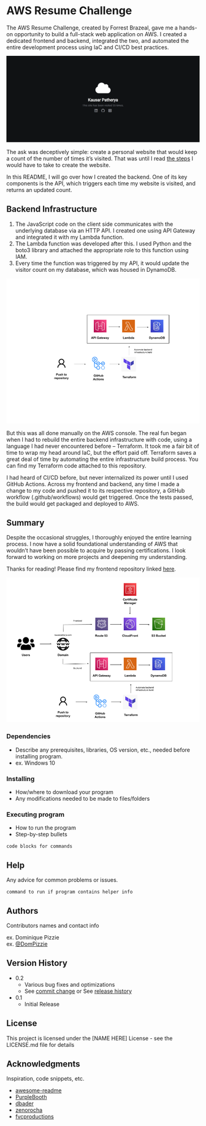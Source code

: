 # AWS Resume Challenge

The AWS Resume Challenge, created by Forrest Brazeal, gave me a hands-on opportunity to build a full-stack web application on AWS. I created a dedicated frontend and backend, integrated the two, and automated the entire development process using IaC and CI/CD best practices.


![Landing page](website-landing-page.png)


The ask was deceptively simple: create a personal website that would keep a count of the number of times it’s visited. That was until I read [the steps](https://cloudresumechallenge.dev/docs/the-challenge/aws/) I would have to take to create the website.


In this README, I will go over how I created the backend. One of its key components is the API, which triggers each time my website is visited, and returns an updated count.


## Backend Infrastructure

1. The JavaScript code on the client side communicates with the underlying database via an HTTP API. I created one using API Gateway and integrated it with my Lambda function.
2. The Lambda function was developed after this. I used Python and the boto3 library and attached the appropriate role to this function using IAM.
3. Every time the function was triggered by my API, it would update the visitor count on my database, which was housed in DynamoDB.


![Backend infrastructure](backend-architecture.png)


But this was all done manually on the AWS console. The real fun began when I had to rebuild the entire backend infrastructure with code, using a language I had never encountered before – Terraform. It took me a fair bit of time to wrap my head around IaC, but the effort paid off. Terraform saves a great deal of time by automating the entire infrastructure build process. You can find my Terraform code attached to this repository.


I had heard of CI/CD before, but never internalized its power until I used GitHub Actions. Across my frontend and backend, any time I made a change to my code and pushed it to its respective repository, a GitHub workflow (.github/workflows) would get triggered. Once the tests passed, the build would get packaged and deployed to AWS.


## Summary

Despite the occasional struggles, I thoroughly enjoyed the entire learning process. I now have a solid foundational understanding of AWS that wouldn’t have been possible to acquire by passing certifications. I look forward to working on more projects and deepening my understanding.


Thanks for reading! Please find my frontend repository linked [here](https://github.com/kpath1999/resume-frontend).


![Complete architecture diagram](full-architecture.png)


### Dependencies

* Describe any prerequisites, libraries, OS version, etc., needed before installing program.
* ex. Windows 10

### Installing

* How/where to download your program
* Any modifications needed to be made to files/folders

### Executing program

* How to run the program
* Step-by-step bullets
```
code blocks for commands
```

## Help

Any advice for common problems or issues.
```
command to run if program contains helper info
```

## Authors

Contributors names and contact info

ex. Dominique Pizzie  
ex. [@DomPizzie](https://twitter.com/dompizzie)

## Version History

* 0.2
    * Various bug fixes and optimizations
    * See [commit change]() or See [release history]()
* 0.1
    * Initial Release

## License

This project is licensed under the [NAME HERE] License - see the LICENSE.md file for details

## Acknowledgments

Inspiration, code snippets, etc.
* [awesome-readme](https://github.com/matiassingers/awesome-readme)
* [PurpleBooth](https://gist.github.com/PurpleBooth/109311bb0361f32d87a2)
* [dbader](https://github.com/dbader/readme-template)
* [zenorocha](https://gist.github.com/zenorocha/4526327)
* [fvcproductions](https://gist.github.com/fvcproductions/1bfc2d4aecb01a834b46)